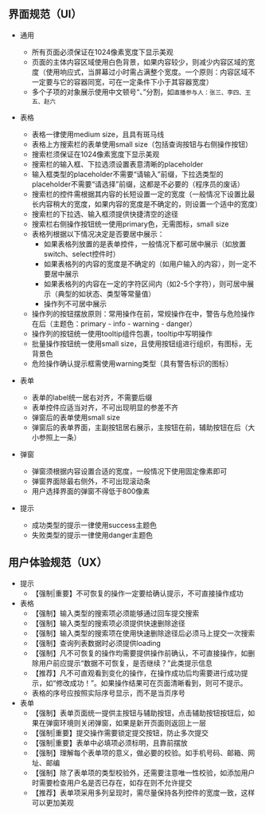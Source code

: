 



## 界面规范（UI）
- 通用

   - 所有页面必须保证在1024像素宽度下显示美观
   - 页面的主体内容区域使用白色背景，如果内容较少，则减少内容区域的宽度（使用响应式，当屏幕过小时需占满整个宽度。一个原则：内容区域不一定要与它的容器同宽，可在一定条件下小于其容器宽度）
   - 多个子项的对象展示使用中文顿号“、”分割，如`直播参与人：张三、李四、王五、赵六`
- 表格
   - 表格一律使用medium size，且具有斑马线
   - 表格上方搜索栏的表单使用small size（包括查询按钮与右侧操作按钮）
   - 搜索栏须保证在1024像素宽度下显示美观
   - 搜索栏的输入框、下拉选须设置表意清晰的placeholder
   - 输入框类型的placeholder不需要“请输入”前缀，下拉选类型的placeholder不需要“请选择”前缀，这都是不必要的（程序员的废话）
   - 搜索栏的控件需根据其内容的长短设置一定的宽度（一般情况下设置比最长内容稍大的宽度，如果内容的宽度是不确定的，则设置一个适中的宽度）
   - 搜索栏的下拉选、输入框须提供快捷清空的途径
   - 搜索栏右侧操作按钮统一使用primary色，无需图标，small size
   - 表格列根据以下情况决定是否要居中展示：
     - 如果表格列放置的是表单控件，一般情况下都可居中展示（如放置switch、select控件时）
     - 如果表格列的内容的宽度是不确定的（如用户输入的内容），则一定不要居中展示
     - 如果表格列的内容在一定的字符区间内（如2-5个字符），则可居中展示（典型的如状态、类型等常量值）
     - 操作列不可居中展示
   - 操作列的按钮摆放原则：常用操作在前，常规操作在中，警告与危险操作在后（主题色：primary - info - warning - danger）
   - 操作列的按钮统一使用tooltip组件包裹，tooltip中写明操作
   - 批量操作按钮统一使用small size，且使用按钮组进行组织，有图标，无背景色
   - 危险操作确认提示框需使用warning类型（具有警告标识的图标）
- 表单
   - 表单的label统一居右对齐，不需要后缀
   - 表单控件应适当对齐，不可出现明显的参差不齐
   - 弹窗后的表单使用small size
   - 弹窗后的表单界面，主副按钮居右展示，主按钮在前，辅助按钮在后（大小参照上一条）
- 弹窗
   - 弹窗须根据内容设置合适的宽度，一般情况下使用固定像素即可
   - 弹窗界面除最右侧外，不可出现滚动条
   - 用户选择界面的弹窗不得低于800像素
- 提示
   - 成功类型的提示一律使用success主题色
   - 失败类型的提示一律使用danger主题色



## 用户体验规范（UX）
- 提示
  - 【强制|重要】不可恢复的操作一定要给确认提示，不可直接操作成功
- 表格
  - 【强制】输入类型的搜索项必须能够通过回车提交搜索
  - 【强制】输入类型的搜索项必须提供快速删除途径
  - 【强制】输入类型的搜索项在使用快速删除途径后必须马上提交一次搜索
  - 【强制】查询列表数据时必须提供loading
  - 【强制】凡不可恢复的操作均需要提供操作前确认，不可直接操作，如删除用户前应提示“数据不可恢复，是否继续？”此类提示信息
  - 【推荐】凡不可直观看到变化的操作，在操作成功后均需要进行成功提示，如“修改成功！”。如果操作结果可在页面清晰看到，则可不提示。
  - 表格的序号应按照实际序号显示，而不是当页序号
- 表单
  - 【强制】表单页面统一提供主按钮与辅助按钮，点击辅助按钮按钮后，如果在弹窗环境则关闭弹窗，如果是新开页面则返回上一层
  - 【强制|重要】提交操作需要锁定提交按钮，防止多次提交
  - 【强制|重要】表单中必填项必须标明，且靠前摆放
  - 【强制】理解每个表单项的意义，做必要的校验。如手机号码、邮箱、网址、邮编
  - 【强制】除了表单项的类型校验外，还需要注意唯一性校验，如添加用户时需要检查用户名是否已存在，如存在则不允许提交
  - 【推荐】表单项采用多列呈现时，需尽量保持各列控件的宽度一致，这样可以更加美观
